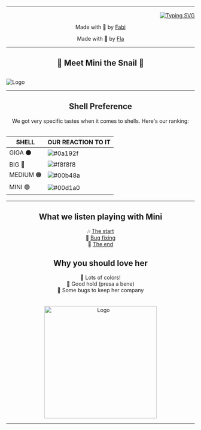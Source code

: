 <hr>
<div align="right">

[![Typing SVG](https://readme-typing-svg.demolab.com?font=Fira+Code&size=30&duration=2000&pause=100&color=1756D4&width=650&lines=+Mini+is+a+snail+🐌;+She+is+so+cute+💖;++++++SHE+IS+THE+BEST+🌟;++++++COME+ON+LOOK+AT+HER!+👀)]()
</div>

<div align="center">
</p>Made with 💖 by <a href="https://github.com/fchieric">Fabi </a></p>
</p> Made with 🍑 by <a href="https://github.com/Fmartu">Fla</a></p>

</div>

<hr>
<div align="center">
<h2>🐌 Meet Mini the Snail 🐌<h2>
</div>


![Logo](https://assets.iflscience.com/assets/articleNo/68292/aImg/66920/giant-snail-l.jpg)
<hr>

<div align="center">
  <h2>Shell Preference</h2>
</div>

<div align="center">
We got very specific tastes when it comes to shells. Here's our ranking:
<br><br>

| SHELL            | OUR REACTION TO IT                                                                |
| ----------------- | ------------------------------------------------------------------ |
| GIGA ⚫| ![#0a192f](https://media.tenor.com/QT6jaqG2gAAAAAAM/tri-sad.gif) |
| BIG 🔴| ![#f8f8f8](https://media.tenor.com/QT6jaqG2gAAAAAAM/tri-sad.gif) |
| MEDIUM 🟠| ![#00b48a](https://media.tenor.com/QT6jaqG2gAAAAAAM/tri-sad.gif) |
|MINI 🟢| ![#00d1a0](https://media.tenor.com/I3btKSBxue4AAAAM/yell-shout.gi) |
</div>
<hr>

<div align="center">
  <h2>What we listen playing with Mini</h2>
</div>

<div align="center">
  🎶 <a href="https://www.youtube.com/watch?v=CgVIzt2cAog&t=144s&ab_channel=EmmePi">The start</a><br>
  🐞 <a href="https://awesomeopensource.com/project/elangosundar/awesome-README-templates">Bug fixing</a><br>
  🎉 <a href="https://www.youtube.com/watch?v=KlyXNRrsk4A&ab_channel=KatyPerryVEVO">The end</a>
</div>

<div align="center">
  <h2>Why you should love her</h2>
</div>

<div align="center">
  🎨 Lots of colors!<br>
  🐌 Good hold (presa a bene)<br>
  🐛 Some bugs to keep her company
</div>
<br><br>
<div align="center">
  <img src="https://i.pinimg.com/originals/a4/48/db/a448db719bd43ff73b5cb1359b507fdc.gif" alt="Logo" width="300">
</div>

<hr>


